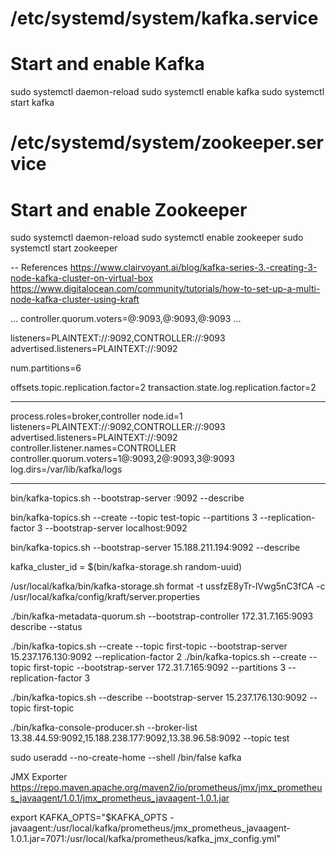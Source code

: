 # /etc/systemd/system/kafka.service
# Start and enable Kafka
sudo systemctl daemon-reload
sudo systemctl enable kafka
sudo systemctl start kafka

# /etc/systemd/system/zookeeper.service
# Start and enable Zookeeper
sudo systemctl daemon-reload
sudo systemctl enable zookeeper
sudo systemctl start zookeeper


-- References
https://www.clairvoyant.ai/blog/kafka-series-3.-creating-3-node-kafka-cluster-on-virtual-box
https://www.digitalocean.com/community/tutorials/how-to-set-up-a-multi-node-kafka-cluster-using-kraft



...
controller.quorum.voters=<id-node-1>@<private-ip-node-1>:9093,<id-node-2>@<private-ip-node-2>:9093,<id-node-3>@<private-ip-node-3>:9093
...

listeners=PLAINTEXT://:9092,CONTROLLER://:9093
advertised.listeners=PLAINTEXT://<broker-public-ip>:9092

num.partitions=6

offsets.topic.replication.factor=2
transaction.state.log.replication.factor=2

-----
process.roles=broker,controller
node.id=1
listeners=PLAINTEXT://:9092,CONTROLLER://:9093
advertised.listeners=PLAINTEXT://<Node1-Public-IP>:9092
controller.listener.names=CONTROLLER
controller.quorum.voters=1@<Node1-Private-IP>:9093,2@<Node2-Private-IP>:9093,3@<Node3-Private-IP>:9093
log.dirs=/var/lib/kafka/logs


----------
bin/kafka-topics.sh --bootstrap-server <Node1-Public-IP>:9092 --describe

bin/kafka-topics.sh --create --topic test-topic --partitions 3 --replication-factor 3 --bootstrap-server localhost:9092

bin/kafka-topics.sh --bootstrap-server 15.188.211.194:9092 --describe


kafka_cluster_id = $(bin/kafka-storage.sh random-uuid)


/usr/local/kafka/bin/kafka-storage.sh format -t ussfzE8yTr-lVwg5nC3fCA -c /usr/local/kafka/config/kraft/server.properties

./bin/kafka-metadata-quorum.sh --bootstrap-controller 172.31.7.165:9093 describe --status

./bin/kafka-topics.sh --create --topic first-topic --bootstrap-server 15.237.176.130:9092 --replication-factor 2
./bin/kafka-topics.sh --create --topic first-topic --bootstrap-server 172.31.7.165:9092 --partitions 3 --replication-factor 3


./bin/kafka-topics.sh --describe --bootstrap-server 15.237.176.130:9092 --topic first-topic

./bin/kafka-console-producer.sh --broker-list 13.38.44.59:9092,15.188.238.177:9092,13.38.96.58:9092 --topic test

sudo useradd --no-create-home --shell /bin/false kafka

JMX Exporter
https://repo.maven.apache.org/maven2/io/prometheus/jmx/jmx_prometheus_javaagent/1.0.1/jmx_prometheus_javaagent-1.0.1.jar

export KAFKA_OPTS="$KAFKA_OPTS -javaagent:/usr/local/kafka/prometheus/jmx_prometheus_javaagent-1.0.1.jar=7071:/usr/local/kafka/prometheus/kafka_jmx_config.yml"